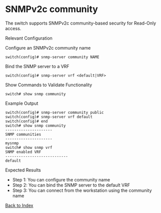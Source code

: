 # SNMPv2c community 

The switch supports SNMPv2c community-based security for Read-Only access. 

Relevant Configuration 

Configure an SNMPv2c community name 

```
switch(config)# snmp-server community NAME
```

Bind the SNMP server to a VRF 

```
switch(config)# snmp-server vrf <default|VRF>
```

Show Commands to Validate Functionality 

```
switch# show snmp community
```

Example Output 

```
switch(config)# snmp-server community public
switch(config)# snmp-server vrf default
switch(config)# end
switch# show snmp community
---------------------
SNMP communities
---------------------
mysnmp
switch# show snmp vrf
SNMP enabled VRF
----------------------------
default
```

Expected Results 

* Step 1: You can configure the community name
* Step 2: You can bind the SNMP server to the default VRF
* Step 3: You can connect from the workstation using the community name  


[Back to Index](#index)
